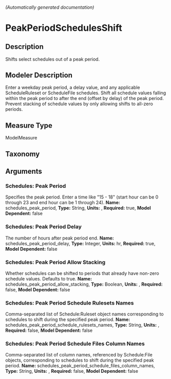 

###### (Automatically generated documentation)

# PeakPeriodSchedulesShift

## Description
Shifts select schedules out of a peak period.

## Modeler Description
Enter a weekday peak period, a delay value, and any applicable ScheduleRuleset or ScheduleFile schedules. Shift all schedule values falling within the peak period to after the end (offset by delay) of the peak period. Prevent stacking of schedule values by only allowing shifts to all-zero periods.

## Measure Type
ModelMeasure

## Taxonomy


## Arguments


### Schedules: Peak Period
Specifies the peak period. Enter a time like "15 - 18" (start hour can be 0 through 23 and end hour can be 1 through 24).
**Name:** schedules_peak_period,
**Type:** String,
**Units:** ,
**Required:** true,
**Model Dependent:** false


### Schedules: Peak Period Delay
The number of hours after peak period end.
**Name:** schedules_peak_period_delay,
**Type:** Integer,
**Units:** hr,
**Required:** true,
**Model Dependent:** false


### Schedules: Peak Period Allow Stacking
Whether schedules can be shifted to periods that already have non-zero schedule values. Defaults to true.
**Name:** schedules_peak_period_allow_stacking,
**Type:** Boolean,
**Units:** ,
**Required:** false,
**Model Dependent:** false


### Schedules: Peak Period Schedule Rulesets Names
Comma-separated list of Schedule:Ruleset object names corresponding to schedules to shift during the specified peak period.
**Name:** schedules_peak_period_schedule_rulesets_names,
**Type:** String,
**Units:** ,
**Required:** false,
**Model Dependent:** false


### Schedules: Peak Period Schedule Files Column Names
Comma-separated list of column names, referenced by Schedule:File objects, corresponding to schedules to shift during the specified peak period.
**Name:** schedules_peak_period_schedule_files_column_names,
**Type:** String,
**Units:** ,
**Required:** false,
**Model Dependent:** false






